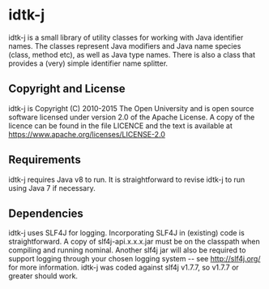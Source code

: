 # idtk-j

idtk-j is a small library of utility classes for working with Java
identifier names. The classes represent Java modifiers and Java name
species (class, method etc), as well as Java type names. There is also
a class that provides a (very) simple identifier name splitter.

## Copyright and License

idtk-j is Copyright (C) 2010-2015 The Open University and is open
source software licensed under version 2.0 of the Apache License.
A copy of the licence can be found in the file LICENCE and the
text is available at https://www.apache.org/licenses/LICENSE-2.0

## Requirements

idtk-j requires Java v8 to run. It is straightforward to revise
idtk-j to run using Java 7 if necessary.

## Dependencies

idtk-j uses SLF4J for logging. Incorporating SLF4J in (existing) code 
is straightforward. A copy of slf4j-api.x.x.x.jar must be on the 
classpath when compiling and running nominal. Another slf4j jar 
will also be required to support logging through your chosen logging 
system -- see http://slf4j.org/ for more information. idtk-j was 
coded against slf4j v1.7.7, so v1.7.7 or greater should work.


